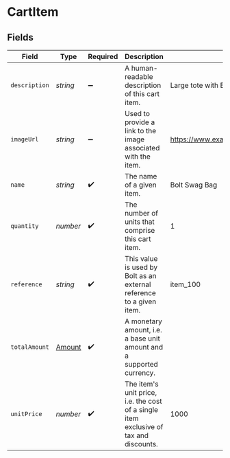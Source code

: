 # CartItem


## Fields

| Field                                                                                 | Type                                                                                  | Required                                                                              | Description                                                                           | Example                                                                               |
| ------------------------------------------------------------------------------------- | ------------------------------------------------------------------------------------- | ------------------------------------------------------------------------------------- | ------------------------------------------------------------------------------------- | ------------------------------------------------------------------------------------- |
| `description`                                                                         | *string*                                                                              | :heavy_minus_sign:                                                                    | A human-readable description of this cart item.                                       | Large tote with Bolt logo.                                                            |
| `imageUrl`                                                                            | *string*                                                                              | :heavy_minus_sign:                                                                    | Used to provide a link to the image associated with the item.                         | https://www.example.com/products/123456/images/1.png                                  |
| `name`                                                                                | *string*                                                                              | :heavy_check_mark:                                                                    | The name of a given item.                                                             | Bolt Swag Bag                                                                         |
| `quantity`                                                                            | *number*                                                                              | :heavy_check_mark:                                                                    | The number of units that comprise this cart item.                                     | 1                                                                                     |
| `reference`                                                                           | *string*                                                                              | :heavy_check_mark:                                                                    | This value is used by Bolt as an external reference to a given item.                  | item_100                                                                              |
| `totalAmount`                                                                         | [Amount](../../models/shared/amount.md)                                               | :heavy_check_mark:                                                                    | A monetary amount, i.e. a base unit amount and a supported currency.                  |                                                                                       |
| `unitPrice`                                                                           | *number*                                                                              | :heavy_check_mark:                                                                    | The item's unit price, i.e. the cost of a single item exclusive of tax and discounts. | 1000                                                                                  |
